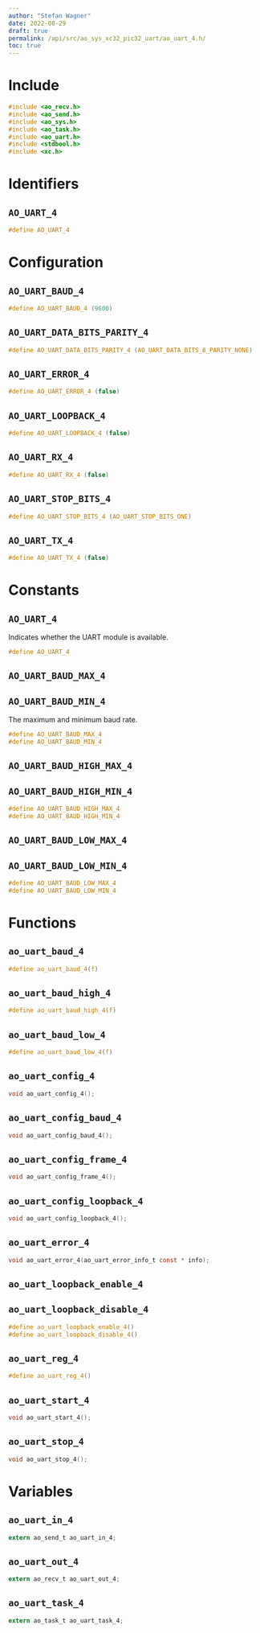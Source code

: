 ```yaml
---
author: "Stefan Wagner"
date: 2022-08-29
draft: true
permalink: /api/src/ao_sys_xc32_pic32_uart/ao_uart_4.h/
toc: true
---
```


# Include

```c
#include <ao_recv.h>
#include <ao_send.h>
#include <ao_sys.h>
#include <ao_task.h>
#include <ao_uart.h>
#include <stdbool.h>
#include <xc.h>
```

# Identifiers

## `AO_UART_4`

```c
#define AO_UART_4
```

# Configuration

## `AO_UART_BAUD_4`

```c
#define AO_UART_BAUD_4 (9600)
```

## `AO_UART_DATA_BITS_PARITY_4`

```c
#define AO_UART_DATA_BITS_PARITY_4 (AO_UART_DATA_BITS_8_PARITY_NONE)
```

## `AO_UART_ERROR_4`

```c
#define AO_UART_ERROR_4 (false)
```

## `AO_UART_LOOPBACK_4`

```c
#define AO_UART_LOOPBACK_4 (false)
```

## `AO_UART_RX_4`

```c
#define AO_UART_RX_4 (false)
```

## `AO_UART_STOP_BITS_4`

```c
#define AO_UART_STOP_BITS_4 (AO_UART_STOP_BITS_ONE)
```

## `AO_UART_TX_4`

```c
#define AO_UART_TX_4 (false)
```

# Constants

## `AO_UART_4`

Indicates whether the UART module is available.

```c
#define AO_UART_4
```

## `AO_UART_BAUD_MAX_4`
## `AO_UART_BAUD_MIN_4`

The maximum and minimum baud rate.

```c
#define AO_UART_BAUD_MAX_4
#define AO_UART_BAUD_MIN_4
```

## `AO_UART_BAUD_HIGH_MAX_4`
## `AO_UART_BAUD_HIGH_MIN_4`

```c
#define AO_UART_BAUD_HIGH_MAX_4
#define AO_UART_BAUD_HIGH_MIN_4
```

## `AO_UART_BAUD_LOW_MAX_4`
## `AO_UART_BAUD_LOW_MIN_4`

```c
#define AO_UART_BAUD_LOW_MAX_4
#define AO_UART_BAUD_LOW_MIN_4
```

# Functions

## `ao_uart_baud_4`

```c
#define ao_uart_baud_4(f)
```

## `ao_uart_baud_high_4`

```c
#define ao_uart_baud_high_4(f)
```

## `ao_uart_baud_low_4`

```c
#define ao_uart_baud_low_4(f)
```

## `ao_uart_config_4`

```c
void ao_uart_config_4();
```

## `ao_uart_config_baud_4`

```c
void ao_uart_config_baud_4();
```

## `ao_uart_config_frame_4`

```c
void ao_uart_config_frame_4();
```

## `ao_uart_config_loopback_4`

```c
void ao_uart_config_loopback_4();
```

## `ao_uart_error_4`

```c
void ao_uart_error_4(ao_uart_error_info_t const * info);
```

## `ao_uart_loopback_enable_4`
## `ao_uart_loopback_disable_4`

```c
#define ao_uart_loopback_enable_4()
#define ao_uart_loopback_disable_4()
```

## `ao_uart_reg_4`

```c
#define ao_uart_reg_4()
```

## `ao_uart_start_4`

```c
void ao_uart_start_4();
```

## `ao_uart_stop_4`

```c
void ao_uart_stop_4();
```

# Variables

## `ao_uart_in_4`

```c
extern ao_send_t ao_uart_in_4;
```

## `ao_uart_out_4`

```c
extern ao_recv_t ao_uart_out_4;
```

## `ao_uart_task_4`

```c
extern ao_task_t ao_uart_task_4;
```
